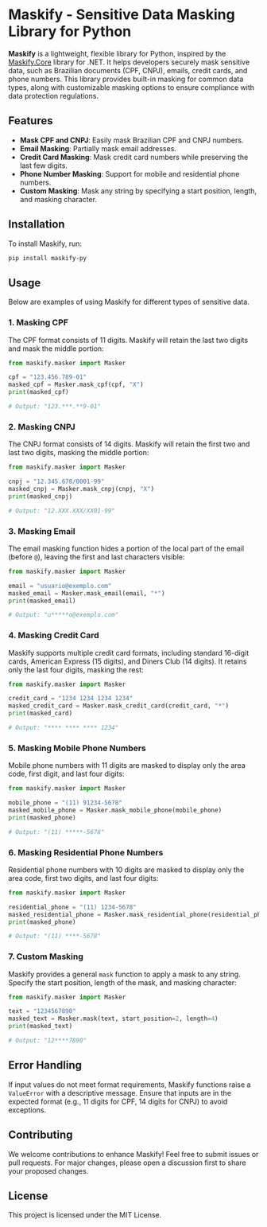# Maskify - Sensitive Data Masking Library for Python

**Maskify** is a lightweight, flexible library for Python, inspired by the [Maskify.Core](https://github.com/djesusnet/Maskify.Core) library for .NET. It helps developers securely mask sensitive data, such as Brazilian documents (CPF, CNPJ), emails, credit cards, and phone numbers. This library provides built-in masking for common data types, along with customizable masking options to ensure compliance with data protection regulations.

## Features

- **Mask CPF and CNPJ**: Easily mask Brazilian CPF and CNPJ numbers.
- **Email Masking**: Partially mask email addresses.
- **Credit Card Masking**: Mask credit card numbers while preserving the last few digits.
- **Phone Number Masking**: Support for mobile and residential phone numbers.
- **Custom Masking**: Mask any string by specifying a start position, length, and masking character.

## Installation

To install Maskify, run:

```bash
pip install maskify-py
```

## Usage

Below are examples of using Maskify for different types of sensitive data.

### 1. Masking CPF

The CPF format consists of 11 digits. Maskify will retain the last two digits and mask the middle portion:

```python
from maskify.masker import Masker

cpf = "123.456.789-01"
masked_cpf = Masker.mask_cpf(cpf, "X")
print(masked_cpf)  

# Output: "123.***.**9-01"
```

### 2. Masking CNPJ

The CNPJ format consists of 14 digits. Maskify will retain the first two and last two digits, masking the middle portion:

```python
from maskify.masker import Masker

cnpj = "12.345.678/0001-99"
masked_cnpj = Masker.mask_cnpj(cnpj, "X")
print(masked_cnpj)  

# Output: "12.XXX.XXX/XX01-99"
```

### 3. Masking Email

The email masking function hides a portion of the local part of the email (before `@`), leaving the first and last characters visible:

```python
from maskify.masker import Masker

email = "usuario@exemplo.com"
masked_email = Masker.mask_email(email, "*")
print(masked_email)  

# Output: "u*****o@exemplo.com"
```

### 4. Masking Credit Card

Maskify supports multiple credit card formats, including standard 16-digit cards, American Express (15 digits), and Diners Club (14 digits). It retains only the last four digits, masking the rest:

```python
from maskify.masker import Masker

credit_card = "1234 1234 1234 1234"
masked_credit_card = Masker.mask_credit_card(credit_card, "*")
print(masked_card)  

# Output: "**** **** **** 1234"
```

### 5. Masking Mobile Phone Numbers

Mobile phone numbers with 11 digits are masked to display only the area code, first digit, and last four digits:

```python
from maskify.masker import Masker

mobile_phone = "(11) 91234-5678"
masked_mobile_phone = Masker.mask_mobile_phone(mobile_phone)
print(masked_phone)  

# Output: "(11) *****-5678"
```

### 6. Masking Residential Phone Numbers

Residential phone numbers with 10 digits are masked to display only the area code, first two digits, and last four digits:

```python
from maskify.masker import Masker

residential_phone = "(11) 1234-5678"
masked_residential_phone = Masker.mask_residential_phone(residential_phone)
print(masked_phone)  

# Output: "(11) ****-5678"
```

### 7. Custom Masking

Maskify provides a general `mask` function to apply a mask to any string. Specify the start position, length of the mask, and masking character:

```python
from maskify.masker import Masker

text = "1234567890"
masked_text = Masker.mask(text, start_position=2, length=4)
print(masked_text)  

# Output: "12****7890"
```

## Error Handling

If input values do not meet format requirements, Maskify functions raise a `ValueError` with a descriptive message. Ensure that inputs are in the expected format (e.g., 11 digits for CPF, 14 digits for CNPJ) to avoid exceptions.

## Contributing

We welcome contributions to enhance Maskify! Feel free to submit issues or pull requests. For major changes, please open a discussion first to share your proposed changes.

## License

This project is licensed under the MIT License.
